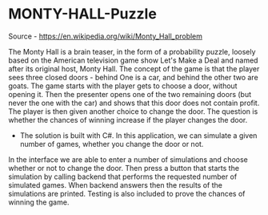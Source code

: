 # MONTY-HALL-Puzzle
Source - https://en.wikipedia.org/wiki/Monty_Hall_problem

The Monty Hall is a brain teaser, in the form of a probability puzzle,
loosely based on the American television game show Let's Make a Deal
and named after its original host, Monty Hall.
The concept of the game is that the player sees three closed doors - behind
One is a car, and behind the other two are goats. The game starts with the
player gets to choose a door, without opening it. Then the presenter
opens one of the two remaining doors (but never the one with the car) and
shows that this door does not contain profit. The player is then given
another choice to change the door.
The question is whether the chances of winning increase if the player
changes the door.


 -  The solution is built with C#.
In this application, we can simulate a given number of games, whether you change the door or not.

In the interface we are able to enter a number of simulations and choose whether or not
to change the door. Then press a button that starts the simulation by calling backend that performs the requested number of simulated games. When backend answers then the results of the simulations are printed. Testing is also included to prove the chances of winning the game.
